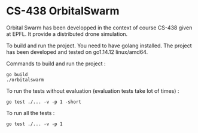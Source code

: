 # CS-438 OrbitalSwarm

Orbital Swarm has been developped in the context of course CS-438 given at EPFL.
It provide a distributed drone simulation.

To build and run the project. You need to have golang installed.
The project has been developed and tested on go1.14.12 linux/amd64.

Commands to build and run the project :
 ```
go build
./orbitalswarm
 ```
To run the tests without evaluation (evaluation tests take lot of times)  :
 ```
go test ./... -v -p 1 -short  
 ```
To run all the tests :
 ```
go test ./... -v -p 1
 ```
